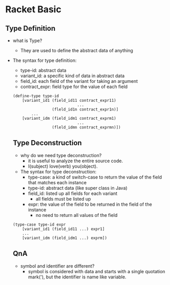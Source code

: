 Racket Basic
==
Type Definition
--
- what is Type?
    - They are used to define the abstract data of anything
- The syntax for type definition:
    - type-id: abstract data
    - variant_id: a specific kind of data in abstract data
    - field_id: each field of the variant for taking an argument
    - contract_expr: field type for the value of each field 
  ```racket
  (define-type type-id
      [variant_id1 (field_id11 contract_expr11)
                              ...
                   (fleld_id1n contract_expr1n)]
          ...
      [variant_idm (field_idm1 contract_exprm1)
                              ...
                   (fleld_idmn contract_exprmn)])
  ```

  Type Deconstruction
  --
  - why do we need type deconstruction?
      - it is useful to analyze the entire source code.
      - I(subject) love(verb) you(object).
  - The syntax for type deconstruction:
      - type-case: a kind of switch-case to return the value of the field that matches each instance
      - type-id: abstract data (like super class in Java)
      - field_id: listed up all fields for each variant
        - all fields must be listed up
      - expr: the value of the field to be returned in the field of the instance
        - no need to return all values of the field
  ```racket
  (type-case type-id expr
      [variant_id1 (field_id11 ...) expr1]
      ...
      [variant_idm (field_idm1 ...) exprm])
  ```
  QnA
  --
  - symbol and identifier are different?
    - symbol is considered with data and starts with a single quotation mark('), but the identifier is name like variable.  


